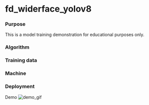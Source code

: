 # fd_widerface_yolov8

### Purpose

This is a model training demonstration for educational purposes only. 

### Algorithm


### Training data


### Machine


### Deployment


Demo
![demo_gif](https://github.com/sivakornchong/fd_widerface_yolov8/assets/104509481/38451ed4-b0bc-42ae-b804-aac92683b6e9)

